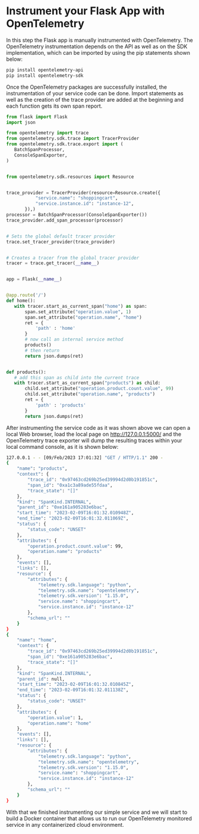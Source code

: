 # Instrument your Flask App with OpenTelemetry

In this step the Flask app is manually instrumented with OpenTelemetry.
The OpenTelemetry instrumentation depends on the API as well as on the SDK implementation, which can be 
imported by using the pip statements shown below:

```bash
pip install opentelemetry-api
pip install opentelemetry-sdk
```

Once the OpenTelemetry packages are successfully installed, the instrumentation of your service code can be done.
Import statements as well as the creation of the trace provider are added at the beginning and each function gets its own span report.

```python
from flask import Flask
import json

from opentelemetry import trace
from opentelemetry.sdk.trace import TracerProvider
from opentelemetry.sdk.trace.export import (
   BatchSpanProcessor,
   ConsoleSpanExporter,
)


from opentelemetry.sdk.resources import Resource


trace_provider = TracerProvider(resource=Resource.create({
           "service.name": "shoppingcart",
           "service.instance.id": "instance-12",
       }),)
processor = BatchSpanProcessor(ConsoleSpanExporter())
trace_provider.add_span_processor(processor)


# Sets the global default tracer provider
trace.set_tracer_provider(trace_provider)


# Creates a tracer from the global tracer provider
tracer = trace.get_tracer(__name__)


app = Flask(__name__)


@app.route('/')
def home():
   with tracer.start_as_current_span("home") as span:
       span.set_attribute("operation.value", 1)
       span.set_attribute("operation.name", "home")
       ret = {
           'path' : 'home'   
       }
       # now call an internal service method
       products()
       # then return
       return json.dumps(ret)


def products():
   # add this span as child into the current trace
   with tracer.start_as_current_span("products") as child:
       child.set_attribute("operation.product.count.value", 99)
       child.set_attribute("operation.name", "products")
       ret = {
           'path' : 'products'   
       }
       return json.dumps(ret)

```

After instrumenting the service code as it was shown above we can open a local Web browser, load the local page on http://127.0.0.1:5000/ and the OpenTelemetry trace exporter will dump the resulting traces within your local command console, as it is shown below:

```bash
127.0.0.1 - - [09/Feb/2023 17:01:32] "GET / HTTP/1.1" 200 -
{
    "name": "products",
    "context": {
        "trace_id": "0x97463cd269b25ed39994d2d0b191851c",
        "span_id": "0xa1c3a89ade55fdaa",
        "trace_state": "[]"
    },
    "kind": "SpanKind.INTERNAL",
    "parent_id": "0xe161a905283e6bac",
    "start_time": "2023-02-09T16:01:32.010948Z",
    "end_time": "2023-02-09T16:01:32.011069Z",
    "status": {
        "status_code": "UNSET"
    },
    "attributes": {
        "operation.product.count.value": 99,
        "operation.name": "products"
    },
    "events": [],
    "links": [],
    "resource": {
        "attributes": {
            "telemetry.sdk.language": "python",
            "telemetry.sdk.name": "opentelemetry",
            "telemetry.sdk.version": "1.15.0",
            "service.name": "shoppingcart",
            "service.instance.id": "instance-12"
        },
        "schema_url": ""
    }
}
{
    "name": "home",
    "context": {
        "trace_id": "0x97463cd269b25ed39994d2d0b191851c",
        "span_id": "0xe161a905283e6bac",
        "trace_state": "[]"
    },
    "kind": "SpanKind.INTERNAL",
    "parent_id": null,
    "start_time": "2023-02-09T16:01:32.010845Z",
    "end_time": "2023-02-09T16:01:32.011138Z",
    "status": {
        "status_code": "UNSET"
    },
    "attributes": {
        "operation.value": 1,
        "operation.name": "home"
    },
    "events": [],
    "links": [],
    "resource": {
        "attributes": {
            "telemetry.sdk.language": "python",
            "telemetry.sdk.name": "opentelemetry",
            "telemetry.sdk.version": "1.15.0",
            "service.name": "shoppingcart",
            "service.instance.id": "instance-12"
        },
        "schema_url": ""
    }
}
```

With that we finished instrumenting our simple service and we will start to build a Docker container that allows us to run our OpenTelemetry monitored service in any containerized cloud environment.
